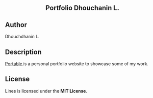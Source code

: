 <h2 align="center"> Portfolio Dhouchanin L. </h2>



## Author
Dhouchdhanin L.

## Description
<a href="https://pangchewe.github.io/portable" target="_blank"> Portable </a> is a personal portfolio website to showcase some of my work. <!-- Built using HTML5, CSS3 and Vanilla Javascript, and hosted with GitHub Pages. -->

## License
Lines is licensed under the **MIT License**.
